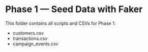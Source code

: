 # Phase 1 — Seed Data with Faker

This folder contains all scripts and CSVs for Phase 1:
- customers.csv
- transactions.csv
- campaign_events.csv
